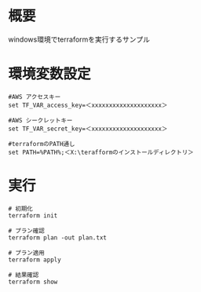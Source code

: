 # 概要
windows環境でterraformを実行するサンプル

# 環境変数設定
```
#AWS アクセスキー
set TF_VAR_access_key=＜xxxxxxxxxxxxxxxxxxxx＞

#AWS シークレットキー
set TF_VAR_secret_key=＜xxxxxxxxxxxxxxxxxxxx＞

#terraformのPATH通し
set PATH=%PATH%;＜X:\terafformのインストールディレクトリ＞
```

# 実行
```
# 初期化
terraform init

# プラン確認
terraform plan -out plan.txt

# プラン適用
terraform apply

# 結果確認
terraform show
```
